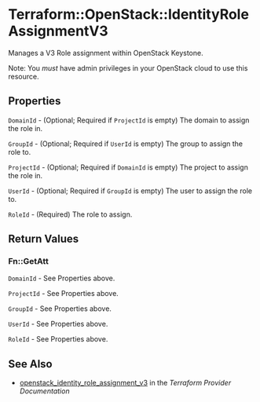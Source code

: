 # Terraform::OpenStack::IdentityRoleAssignmentV3

Manages a V3 Role assignment within OpenStack Keystone.

Note: You _must_ have admin privileges in your OpenStack cloud to use
this resource.

## Properties

`DomainId` - (Optional; Required if `ProjectId` is empty) The domain to assign the role in.

`GroupId` - (Optional; Required if `UserId` is empty) The group to assign the role to.

`ProjectId` - (Optional; Required if `DomainId` is empty) The project to assign the role in.

`UserId` - (Optional; Required if `GroupId` is empty) The user to assign the role to.

`RoleId` - (Required) The role to assign.


## Return Values

### Fn::GetAtt

`DomainId` - See Properties above.

`ProjectId` - See Properties above.

`GroupId` - See Properties above.

`UserId` - See Properties above.

`RoleId` - See Properties above.

## See Also

* [openstack_identity_role_assignment_v3](https://www.terraform.io/docs/providers/openstack/r/identity_role_assignment_v3.html) in the _Terraform Provider Documentation_